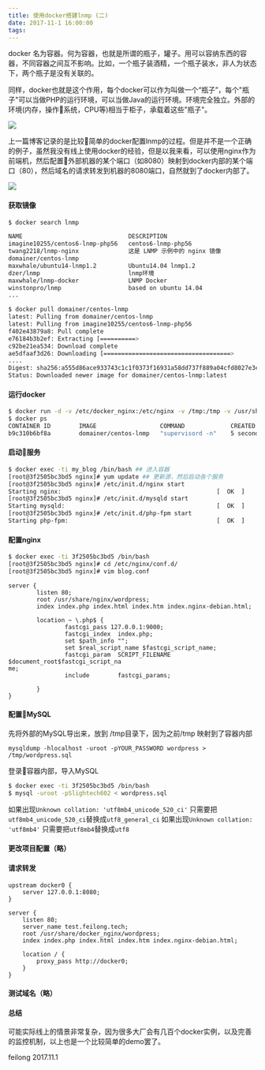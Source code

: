 ```yaml
---
title: 使用docker搭建lnmp (二)
date: 2017-11-1 16:00:00
tags:
---
```


docker 名为容器。何为容器，也就是所谓的瓶子，罐子。用可以容纳东西的容器，不同容器之间互不影响。比如，一个瓶子装酒精，一个瓶子装水，非人为状态下，两个瓶子是没有关联的。

同样，docker也就是这个作用，每个docker可以作为叫做一个“瓶子”，每个"瓶子"可以当做PHP的运行环境，可以当做Java的运行环境。环境完全独立。外部的环境(内存，操作系统，CPU等)相当于柜子，承载着这些"瓶子"。

![](/img/shiyi.png)

上一篇博客记录的是比较简单的docker配置lnmp的过程。但是并不是一个正确的例子，虽然我没有线上使用docker的经验，但是以我来看，可以使用nginx作为前端机，然后配置外部机器的某个端口（如8080）映射到docker内部的某个端口（80），然后域名的请求转发到机器的8080端口，自然就到了docker内部了。

![](/img/tuopu.png)

#### 获取镜像

```bash
$ docker search lnmp

NAME                              DESCRIPTION                                     STARS     OFFICIAL   AUTOMATED
imagine10255/centos6-lnmp-php56   centos6-lnmp-php56                              31                   [OK]
twang2218/lnmp-nginx              这是 LNMP 示例中的 nginx 镜像                           9                    [OK]
domainer/centos-lnmp                                                              5                    [OK]
maxwhale/ubuntu14-lnmp1.2         Ubuntu14.04 lnmp1.2                             4                    [OK]
dzer/lnmp                         lnmp环境                                          4
maxwhale/lnmp-docker              LNMP Docker                                     4                    [OK]
winstonpro/lnmp                   based on ubuntu 14.04                           3
...

$ docker pull domainer/centos-lnmp
latest: Pulling from domainer/centos-lnmp
latest: Pulling from imagine10255/centos6-lnmp-php56
f402e43879a8: Pull complete
e76184b3b2ef: Extracting [==========>                                        ] 7.864 MB/36.8 MB
c92be21ea534: Download complete
ae5dfaaf3d26: Downloading [====================================>              ]  6.53 MB/8.989 MB
....
Digest: sha256:a555d86ace933743c1c1f0373f16931a58dd737f889a04cfd8027e3eeb0c3c48
Status: Downloaded newer image for domainer/centos-lnmp:latest
```

#### 运行docker

```bash
$ docker run -d -v /etc/docker_nginx:/etc/nginx -v /tmp:/tmp -v /usr/share/docker_nginx:/usr/share/nginx -p 8080:80 --name my_blog domainer/centos-lnmp #外部端口8080映射到内部80端口 
$ docker ps
CONTAINER ID        IMAGE                  COMMAND             CREATED             STATUS              PORTS                          NAMES
b9c310b6bf8a        domainer/centos-lnmp   "supervisord -n"    5 seconds ago       Up 4 seconds        22/tcp, 0.0.0.0:8080->80/tcp   my_blog
```

#### 启动服务

```bash
$ docker exec -ti my_blog /bin/bash ## 进入容器
[root@3f2505bc3bd5 nginx]# yum update ## 更新源，然后启动各个服务
[root@3f2505bc3bd5 nginx]# /etc/init.d/nginx start
Starting nginx:                                            [  OK  ]
[root@3f2505bc3bd5 nginx]# /etc/init.d/mysqld start
Starting mysqld:                                           [  OK  ]
[root@3f2505bc3bd5 nginx]# /etc/init.d/php-fpm start
Starting php-fpm:                                          [  OK  ]
```

#### 配置nginx

```bash
$ docker exec -ti 3f2505bc3bd5 /bin/bash
[root@3f2505bc3bd5 nginx]# cd /etc/nginx/conf.d/
[root@3f2505bc3bd5 nginx]# vim blog.conf
```
```nginx
server {
        listen 80;
        root /usr/share/nginx/wordpress;
        index index.php index.html index.htm index.nginx-debian.html;

        location ~ \.php$ {
                fastcgi_pass 127.0.0.1:9000;
                fastcgi_index  index.php;
                set $path_info "";
                set $real_script_name $fastcgi_script_name;
                fastcgi_param  SCRIPT_FILENAME  $document_root$fastcgi_script_na
me;
                include        fastcgi_params;

        }
}
```

#### 配置MySQL

先将外部的MySQL导出来，放到 /tmp目录下，因为之前/tmp 映射到了容器内部

```mysql
mysqldump -hlocalhost -uroot -pYOUR_PASSWORD wordpress > /tmp/wordpress.sql
```

登录容器内部，导入MySQL

```bash
$ docker exec -ti 3f2505bc3bd5 /bin/bash
$ mysql -uroot -pSlightech602 < wordpress.sql
```

如果出现`Unknown collation: 'utf8mb4_unicode_520_ci'` 只需要把`utf8mb4_unicode_520_ci`替换成`utf8_general_ci`
如果出现`Unknown collation: 'utf8mb4'` 只需要把`utf8mb4`替换成`utf8`

#### 更改项目配置（略）

#### 请求转发

```nginx
upstream docker0 {
	server 127.0.0.1:8080;
}

server {
	listen 80;
	server_name test.feilong.tech;
	root /usr/share/docker_nginx/wordpress;
	index index.php index.html index.htm index.nginx-debian.html;

	location / {
		proxy_pass http://docker0;
	}
}
```

#### 测试域名（略）

#### 总结

可能实际线上的情景非常复杂，因为很多大厂会有几百个docker实例，以及完善的监控机制，以上也是一个比较简单的demo罢了。

feilong
2017.11.1

